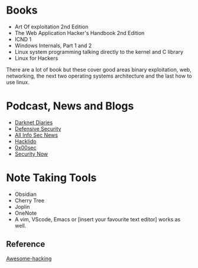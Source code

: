 # Books
- Art Of exploitation 2nd Edition
- The Web Application Hacker's Handbook 2nd Edition
- ICND 1
- Windows Internals, Part 1 and 2
- Linux system programming talking directly to the kernel and C library
- Linux for Hackers

There are a lot of book but these cover good areas binary exploitation, web, networking, the next two operating systems architecture and the last how to use linux.


# Podcast, News and Blogs
- [Darknet Diaries](https://open.spotify.com/show/4XPl3uEEL9hvqMkoZrzbx5?si=kIjVtgCuSdy3PFXwEOO8ug&dl_branch=1)
- [Defensive Security](https://defensivesecurity.org/)
- [All Info Sec News](https://allinfosecnews.com/)
- [Hacklido](https://hacklido.com/)
- [0x00sec](https://0x00sec.org/)
- [Security Now](https://twit.tv/shows/security-now)

# Note Taking Tools
- Obsidian
- Cherry Tree
- Joplin
- OneNote
- A vim, VScode, Emacs or [insert your favourite text editor] works as well.


## Reference
[Awesome-hacking](https://github.com/Hack-with-Github/Awesome-Hacking)